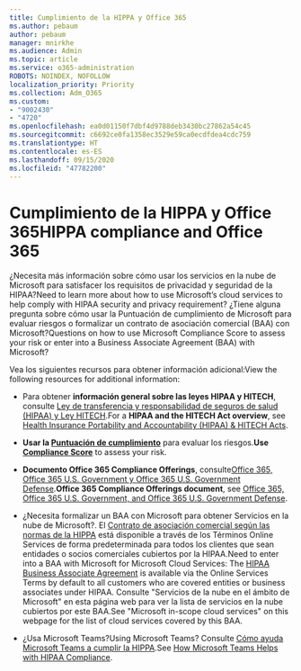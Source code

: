 ```yaml
---
title: Cumplimiento de la HIPPA y Office 365
ms.author: pebaum
author: pebaum
manager: mnirkhe
ms.audience: Admin
ms.topic: article
ms.service: o365-administration
ROBOTS: NOINDEX, NOFOLLOW
localization_priority: Priority
ms.collection: Adm_O365
ms.custom:
- "9002430"
- "4720"
ms.openlocfilehash: ea0d01150f7dbf4d9788deb3430bc27862a54c45
ms.sourcegitcommit: c6692ce0fa1358ec3529e59ca0ecdfdea4cdc759
ms.translationtype: HT
ms.contentlocale: es-ES
ms.lasthandoff: 09/15/2020
ms.locfileid: "47782200"
---
```

# <a name="hippa-compliance-and-office-365"></a><span data-ttu-id="0277d-102">Cumplimiento de la HIPPA y Office 365</span><span class="sxs-lookup"><span data-stu-id="0277d-102">HIPPA compliance and Office 365</span></span>

<span data-ttu-id="0277d-103">¿Necesita más información sobre cómo usar los servicios en la nube de Microsoft para satisfacer los requisitos de privacidad y seguridad de la HIPAA?</span><span class="sxs-lookup"><span data-stu-id="0277d-103">Need to learn more about how to use Microsoft’s cloud services to help comply with HIPAA security and privacy requirement?</span></span>  <span data-ttu-id="0277d-104">¿Tiene alguna pregunta sobre cómo usar la Puntuación de cumplimiento de Microsoft para evaluar riesgos o formalizar un contrato de asociación comercial (BAA) con Microsoft?</span><span class="sxs-lookup"><span data-stu-id="0277d-104">Questions on how to use Microsoft Compliance Score to assess your risk or enter into a Business Associate Agreement (BAA) with Microsoft?</span></span>  

<span data-ttu-id="0277d-105">Vea los siguientes recursos para obtener información adicional:</span><span class="sxs-lookup"><span data-stu-id="0277d-105">View the following resources for additional information:</span></span>

- <span data-ttu-id="0277d-106">Para obtener **información general sobre las leyes HIPAA y HITECH**, consulte [Ley de transferencia y responsabilidad de seguros de salud (HIPAA) y Ley HITECH](https://docs.microsoft.com/microsoft-365/compliance/offering-hipaa-hitech?view=o365-worldwide).</span><span class="sxs-lookup"><span data-stu-id="0277d-106">For a **HIPAA and the HITECH Act overview**, see [Health Insurance Portability and Accountability (HIPAA) & HITECH Acts](https://docs.microsoft.com/microsoft-365/compliance/offering-hipaa-hitech?view=o365-worldwide).</span></span>

- <span data-ttu-id="0277d-107">**Usar la [Puntuación de cumplimiento](https://docs.microsoft.com/microsoft-365/compliance/offering-hipaa-hitech?view=o365-worldwide#use-microsoft-compliance-score-to-assess-your-risk)** para evaluar los riesgos.</span><span class="sxs-lookup"><span data-stu-id="0277d-107">**Use [Compliance Score](https://docs.microsoft.com/microsoft-365/compliance/offering-hipaa-hitech?view=o365-worldwide#use-microsoft-compliance-score-to-assess-your-risk)** to assess your risk.</span></span>

- <span data-ttu-id="0277d-108">**Documento Office 365 Compliance Offerings**, consulte[Office 365, Office 365 U.S. Government y Office 365 U.S. Government Defense](https://go.microsoft.com/fwlink/p/?LinkID=2077751).</span><span class="sxs-lookup"><span data-stu-id="0277d-108">**Office 365 Compliance Offerings document**, see [Office 365, Office 365 U.S. Government, and Office 365 U.S. Government Defense](https://go.microsoft.com/fwlink/p/?LinkID=2077751).</span></span>

- <span data-ttu-id="0277d-109">¿Necesita formalizar un BAA con Microsoft para obtener Servicios en la nube de Microsoft?. El [Contrato de asociación comercial según las normas de la HIPPA](https://aka.ms/BAA) está disponible a través de los Términos Online Services de forma predeterminada para todos los clientes que sean entidades o socios comerciales cubiertos por la HIPAA.</span><span class="sxs-lookup"><span data-stu-id="0277d-109">Need to enter into a BAA with Microsoft for Microsoft Cloud Services: The [HIPAA Business Associate Agreement](https://aka.ms/BAA) is available via the Online Services Terms by default to all customers who are covered entities or business associates under HIPAA.</span></span> <span data-ttu-id="0277d-110">Consulte "Servicios de la nube en el ámbito de Microsoft" en esta página web para ver la lista de servicios en la nube cubiertos por este BAA.</span><span class="sxs-lookup"><span data-stu-id="0277d-110">See "Microsoft in-scope cloud services" on this webpage for the list of cloud services covered by this BAA.</span></span>

- <span data-ttu-id="0277d-111">¿Usa Microsoft Teams?</span><span class="sxs-lookup"><span data-stu-id="0277d-111">Using Microsoft Teams?</span></span> <span data-ttu-id="0277d-112">Consulte [Cómo ayuda Microsoft Teams a cumplir la HIPPA](https://www.microsoft.com/microsoft-365/blog/2019/04/30/white-paper-microsoft-teams-healthcare-providers-hipaa-compliance/).</span><span class="sxs-lookup"><span data-stu-id="0277d-112">See [How Microsoft Teams Helps with HIPAA Compliance](https://www.microsoft.com/microsoft-365/blog/2019/04/30/white-paper-microsoft-teams-healthcare-providers-hipaa-compliance/).</span></span>
